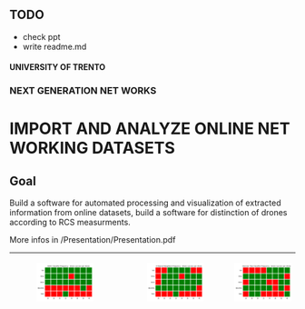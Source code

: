 ## TODO
- check ppt
- write readme.md

#### UNIVERSITY OF TRENTO
### NEXT GENERATION NET WORKS
# IMPORT AND ANALYZE ONLINE NET WORKING DATASETS  
## Goal
Build a software for automated processing and visualization of extracted information from online datasets, build a software for distinction of drones according to RCS measurments.  

More infos in /Presentation/Presentation.pdf

| <figure> <img src=https://github.com/sa1g/Drone-RCS-recognition/blob/master/Figures/Figure%207/Fig7.0%20SGDC%20Classifier%20frequency%20-%20drone%20success%20per%20drone.png > </figure> |  <figure>   <img src=https://github.com/sa1g/Drone-RCS-recognition/blob/master/Figures/Figure%207/Fig7.1%20K%20Nearest%20Neighbors%20frequency%20-%20drone%20success%20per%20drone.png > | <img src=https://github.com/sa1g/Drone-RCS-recognition/blob/master/Figures/Figure%207/Fig7.2%20Decision%20Tree%20Classifier%20frequency%20-%20drone%20success%20per%20drone.png >|
| -- | -- | -- |
